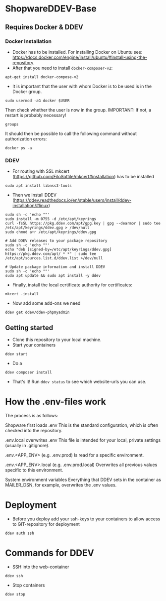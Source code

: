 # ShopwareDDEV-Base

## Requires Docker & DDEV
### Docker Installation
* Docker has to be installed. For installing Docker on Ubuntu see: https://docs.docker.com/engine/install/ubuntu/#install-using-the-repository
* After that you need to install `docker-composer-v2`:
```
apt-get install docker-compose-v2
```
* It is important that the user with whom Docker is to be used is in the Docker group.
```
sudo usermod -aG docker $USER
```
Then check whether the user is now in the group.
IMPORTANT: If not, a restart is probably necessary!
```
groups
```
It should then be possible to call the following command without authorization errors:
```
docker ps -a
```

### DDEV
* For routing with SSL mkcert (https://github.com/FiloSottile/mkcert#installation) has to be installed
```
sudo apt install libnss3-tools
```
* Then we install DDEV (https://ddev.readthedocs.io/en/stable/users/install/ddev-installation/#linux)
```
sudo sh -c 'echo ""'
sudo install -m 0755 -d /etc/apt/keyrings
curl -fsSL https://pkg.ddev.com/apt/gpg.key | gpg --dearmor | sudo tee /etc/apt/keyrings/ddev.gpg > /dev/null
sudo chmod a+r /etc/apt/keyrings/ddev.gpg

# Add DDEV releases to your package repository
sudo sh -c 'echo ""'
echo "deb [signed-by=/etc/apt/keyrings/ddev.gpg] https://pkg.ddev.com/apt/ * *" | sudo tee /etc/apt/sources.list.d/ddev.list >/dev/null

# Update package information and install DDEV
sudo sh -c 'echo ""'
sudo apt update && sudo apt install -y ddev
```
* Finally, install the local certificate authority for certificates:
```
mkcert -install
```
* Now add some add-ons we need
```
ddev get ddev/ddev-phpmyadmin
```
## Getting started
- Clone this repository to your local machine.
- Start your containers
```
ddev start
```
- Do a
```
ddev composer install
```
- That's it! Run `ddev status` to see which website-urls you can use.
# How the .env-files work
The process is as follows:

Shopware first loads .env
This is the standard configuration, which is often checked into the repository.

.env.local overwrites .env
This file is intended for your local, private settings (usually in .gitignore).

.env.<APP_ENV> (e.g. .env.prod)
Is read for a specific environment.

.env.<APP_ENV>.local (e.g. .env.prod.local)
Overwrites all previous values specific to this environment.

System environment variables
Everything that DDEV sets in the container as MAILER_DSN, for example, overwrites the .env values.

# Deployment
* Before you deploy add your ssh-keys to your containers to allow access to GIT-repository for deployment
```
ddev auth ssh
```

# Commands for DDEV
- SSH into the web-container
```
ddev ssh
```
- Stop containers
```
ddev stop
```

